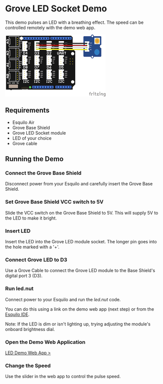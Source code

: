# Grove LED Socket Demo

This demo pulses an LED with a breathing effect. The speed can be controlled
remotely with the demo web app.

![LED Fritzing image](led.png)

## Requirements

* Esquilo Air
* Grove Base Shield
* Grove LED Socket module
* LED of your choice 
* Grove cable

## Running the Demo

### Connect the Grove Base Shield

Disconnect power from your Esquilo and carefully insert the Grove Base Shield.

### Set Grove Base Shield VCC switch to 5V

Slide the VCC switch on the Grove Base Shield to 5V. This will supply 5V to the
LED to make it bright.

### Insert LED

Insert the LED into the Grove LED module socket. The longer pin goes into the
hole marked with a '+'.

### Connect Grove LED to D3

Use a Grove Cable to connect the Grove LED module to the Base Shield's digital
port 3 (D3).

### Run led.nut

Connect power to your Esquilo and run the *led.nut* code.

You can do this using a link on the demo web app (next step) or from the
[Esquilo IDE](/).

Note: If the LED is dim or isn't lighting up, trying adjusting the module's
onboard brightness dial.

### Open the Demo Web Application

[LED Demo Web App >](led.html)

### Change the Speed

Use the slider in the web app to control the pulse speed. 
